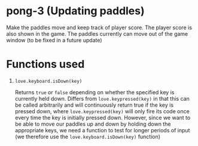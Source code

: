 # pong-3 (Updating paddles)

Make the paddles move and keep track of player score. The player score is also shown in the game.
The paddles currently can move out of the game window (to be fixed in a future update)

# Functions used

1. `love.keyboard.isDown(key)`

   Returns `true` or `false` depending on whether the specified key is currently held down. Differs from `love.keypressed(key)` in that this can be called arbitrarily and will continuously return true if the key is pressed down, where `love.keypressed(key)` will only fire its code once every time the key is initially pressed down. However, since we want to be able to move our paddles up and down by holding down the appropriate keys, we need a function to test for longer periods of input (we therefore use the `love.keyboard.isDown(key)` function)
